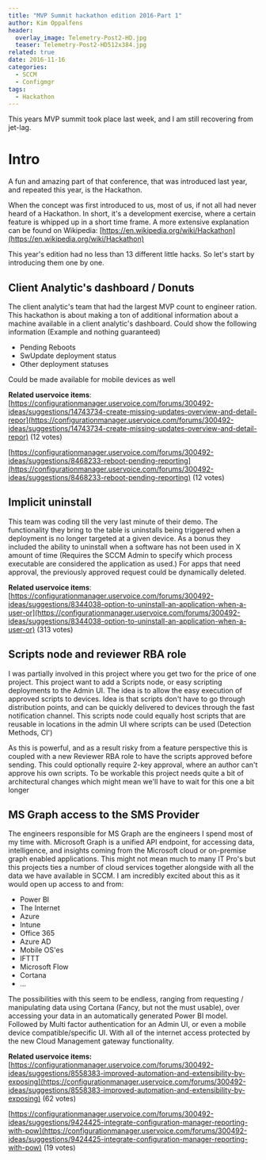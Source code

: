 ```yaml
---
title: "MVP Summit hackathon edition 2016-Part 1"
author: Kim Oppalfens
header:
  overlay_image: Telemetry-Post2-HD.jpg
  teaser: Telemetry-Post2-HD512x384.jpg
related: true
date: 2016-11-16
categories:
  - SCCM
  - Configmgr
tags:
  - Hackathon
---
```


This years MVP summit took place last week, and I am still recovering from jet-lag.

# Intro #
A fun and amazing part of that conference, that was introduced last year, and repeated this year, is the Hackathon.

When the concept was first introduced to us, most of us, if not all had never heard of a Hackathon. In short, it's a development exercise, where a certain feature is whipped up in a short time frame. A more extensive explanation can be found on Wikipedia:
[https://en.wikipedia.org/wiki/Hackathon](https://en.wikipedia.org/wiki/Hackathon)

This year's edition had no less than 13 different little hacks. So let's start by introducing them one by one.

## Client Analytic's dashboard / Donuts ##
The client analytic's team that had the largest MVP count to engineer ration. This hackathon is about making a ton of additional information about a machine available in a client analytic's dashboard. Could show the following information (Example and nothing guaranteed)
- Pending Reboots
- SwUpdate deployment status
- Other deployment statuses

Could be made available for mobile devices as well

**Related uservoice items**: [https://configurationmanager.uservoice.com/forums/300492-ideas/suggestions/14743734-create-missing-updates-overview-and-detail-repor](https://configurationmanager.uservoice.com/forums/300492-ideas/suggestions/14743734-create-missing-updates-overview-and-detail-repor) (12 votes)

[https://configurationmanager.uservoice.com/forums/300492-ideas/suggestions/8468233-reboot-pending-reporting](https://configurationmanager.uservoice.com/forums/300492-ideas/suggestions/8468233-reboot-pending-reporting) (12 votes)


## Implicit uninstall ##
This team was coding till the very last minute of their demo. The functionality they bring to the table is uninstalls being triggered when a deployment is no longer targeted at a given device. As a bonus they included the ability to uninstall when a software has not been used in X amount of time (Requires the SCCM Admin to specify which process executable are considered the application as used.) For apps that need approval, the previously approved request could be dynamically deleted.

**Related uservoice items**: [https://configurationmanager.uservoice.com/forums/300492-ideas/suggestions/8344038-option-to-uninstall-an-application-when-a-user-or](https://configurationmanager.uservoice.com/forums/300492-ideas/suggestions/8344038-option-to-uninstall-an-application-when-a-user-or) (313 votes)



## Scripts node and reviewer RBA role ##
I was partially involved in this project where you get two for the price of one project. This project want to add a Scripts node, or easy scripting deployments to the Admin UI. The idea is to allow the easy execution of approved scripts to devices. Idea is that scripts don't have to go through distribution points, and can be quickly delivered to devices through the fast notification channel. This scripts node could equally host scripts that are reusable in locations in the admin UI where scripts can be used (Detection Methods, CI')

As this is powerful, and as a result risky from a feature perspective this is coupled with a new Reviewer RBA role to have the scripts approved before sending. This could optionally require 2-key approval, where an author can't approve his own scripts. To be workable this project needs quite a bit of architectural changes which might mean we'll have to wait for this one a bit longer

## MS Graph access to the SMS Provider  ##
The engineers responsible for MS Graph are the engineers I spend most of my time with. Microsoft Graph is a unified API endpoint, for accessing data, intelligence, and insights coming from the Microsoft cloud or on-premise graph enabled applications. This might not mean much to many IT Pro's but this projects ties a number of cloud services together alongside with all the data we have available in SCCM. I am incredibly excited about this as it would open up access to and from:

- Power BI
- The Internet
- Azure
- Intune
- Office 365
- Azure AD
- Mobile OS'es
- IFTTT
- Microsoft Flow
- Cortana
- ...

The possibilities with this seem to be endless, ranging from requesting / manipulating data using Cortana (Fancy, but not the must usable), over accessing your data in an automatically generated Power BI model. Followed by Multi factor authentication for an Admin UI, or even a mobile device compatible/specific UI. With all of the internet access protected by the new Cloud Management gateway functionality.

**Related uservoice items:**
[https://configurationmanager.uservoice.com/forums/300492-ideas/suggestions/8558383-improved-automation-and-extensibility-by-exposing](https://configurationmanager.uservoice.com/forums/300492-ideas/suggestions/8558383-improved-automation-and-extensibility-by-exposing) (62 votes)

[https://configurationmanager.uservoice.com/forums/300492-ideas/suggestions/9424425-integrate-configuration-manager-reporting-with-pow](https://configurationmanager.uservoice.com/forums/300492-ideas/suggestions/9424425-integrate-configuration-manager-reporting-with-pow) (19 votes)


 